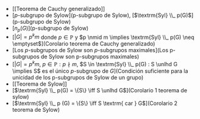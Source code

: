 - [[Teorema de Cauchy generalizado]]
- [$p$-subgrupo de Sylow](p-subgrupo de Sylow), [$\textrm{Syl} \\_ p(G)$](p-subgrupo de Sylow)
- [$n_p(G)$](p-subgrupo de Sylow)
-  [$|G| = p^k m$ donde $p \in \mathbb P$ y $p \nmid m \implies \textrm{Syl} \\_ p(G) \neq \emptyset$](Corolario teorema de Cauchy generalizado)
- [Los $p$-subgrupos de Sylow son $p$-subgrupos maximales](Los p-subgrupos de Sylow son p-subgrupos maximales)
- [$|G| = p^km$, $p \in \mathbb P : p \nmid m$, $S \in \textrm{Syl} \\_ p(G) : S \unlhd G \implies S$ es el único $p$-subgrupo de $G$](Condición suficiente para la unicidad de los p-subgrupos de Sylow de un grupo)
- [[Teorema de Sylow]]
- [$\textrm{Syl} \\_ p(G) = \{S\} \iff S \unlhd G$](Corolario 1 teorema de sylow)
- [$\textrm{Syl} \\_ p (G) = \{S\} \iff S \textrm{ car } G$](Corolario 2 teorema de Sylow)

